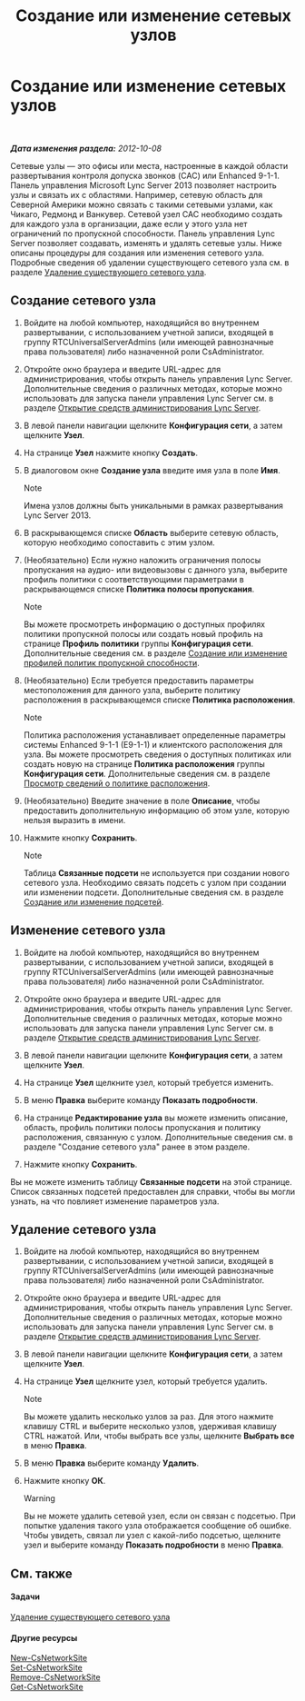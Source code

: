 ﻿---
title: Создание или изменение сетевых узлов
TOCTitle: Создание или изменение сетевых узлов
ms:assetid: 358aa08a-c5bc-45fc-8017-19e6202f88c5
ms:mtpsurl: https://technet.microsoft.com/ru-ru/library/Gg520975(v=OCS.15)
ms:contentKeyID: 49309410
ms.date: 05/19/2016
mtps_version: v=OCS.15
ms.translationtype: HT
---

# Создание или изменение сетевых узлов

 

_**Дата изменения раздела:** 2012-10-08_

Сетевые узлы — это офисы или места, настроенные в каждой области развертывания контроля допуска звонков (CAC) или Enhanced 9-1-1. Панель управления Microsoft Lync Server 2013 позволяет настроить узлы и связать их с областями. Например, сетевую область для Северной Америки можно связать с такими сетевыми узлами, как Чикаго, Редмонд и Ванкувер. Сетевой узел CAC необходимо создать для каждого узла в организации, даже если у этого узла нет ограничений по пропускной способности. Панель управления Lync Server позволяет создавать, изменять и удалять сетевые узлы. Ниже описаны процедуры для создания или изменения сетевого узла. Подробные сведения об удалении существующего сетевого узла см. в разделе [Удаление существующего сетевого узла](lync-server-2013-deleting-an-existing-network-site.md).

## Создание сетевого узла

1.  Войдите на любой компьютер, находящийся во внутреннем развертывании, с использованием учетной записи, входящей в группу RTCUniversalServerAdmins (или имеющей равнозначные права пользователя) либо назначенной роли CsAdministrator.

2.  Откройте окно браузера и введите URL-адрес для администрирования, чтобы открыть панель управления Lync Server. Дополнительные сведения о различных методах, которые можно использовать для запуска панели управления Lync Server см. в разделе [Открытие средств администрирования Lync Server](lync-server-2013-open-lync-server-administrative-tools.md).

3.  В левой панели навигации щелкните **Конфигурация сети**, а затем щелкните **Узел**.

4.  На странице **Узел** нажмите кнопку **Создать**.

5.  В диалоговом окне **Создание узла** введите имя узла в поле **Имя**.
    
    > [!note]  
    > Имена узлов должны быть уникальными в рамках развертывания Lync Server 2013.

6.  В раскрывающемся списке **Область** выберите сетевую область, которую необходимо сопоставить с этим узлом.

7.  (Необязательно) Если нужно наложить ограничения полосы пропускания на аудио- или видеовызовы с данного узла, выберите профиль политики с соответствующими параметрами в раскрывающемся списке **Политика полосы пропускания**.
    
    > [!note]  
    > Вы можете просмотреть информацию о доступных профилях политики пропускной полосы или создать новый профиль на странице <strong>Профиль политики</strong> группы <strong>Конфигурация сети</strong>. Дополнительные сведения см. в разделе <a href="lync-server-2013-creating-or-modifying-bandwidth-policy-profiles.md">Создание или изменение профилей политик пропускной способности</a>.

8.  (Необязательно) Если требуется предоставить параметры местоположения для данного узла, выберите политику расположения в раскрывающемся списке **Политика расположения**.
    
    > [!note]  
    > Политика расположения устанавливает определенные параметры системы Enhanced 9-1-1 (E9-1-1) и клиентского расположения для узла. Вы можете просмотреть сведения о доступных политиках или создать новую на странице <strong>Политика расположения</strong> группы <strong>Конфигурация сети</strong>. Дополнительные сведения см. в разделе <a href="lync-server-2013-viewing-location-policy-information.md">Просмотр сведений о политике расположения</a>.

9.  (Необязательно) Введите значение в поле **Описание**, чтобы предоставить дополнительную информацию об этом узле, которую нельзя выразить в имени.

10. Нажмите кнопку **Сохранить**.
    
    > [!note]  
    > Таблица <strong>Связанные подсети</strong> не используется при создании нового сетевого узла. Необходимо связать подсеть с узлом при создании или изменении подсети. Дополнительные сведения см. в разделе <a href="lync-server-2013-create-or-modify-network-subnets.md">Создание или изменение подсетей</a>.

## Изменение сетевого узла

1.  Войдите на любой компьютер, находящийся во внутреннем развертывании, с использованием учетной записи, входящей в группу RTCUniversalServerAdmins (или имеющей равнозначные права пользователя) либо назначенной роли CsAdministrator.

2.  Откройте окно браузера и введите URL-адрес для администрирования, чтобы открыть панель управления Lync Server. Дополнительные сведения о различных методах, которые можно использовать для запуска панели управления Lync Server см. в разделе [Открытие средств администрирования Lync Server](lync-server-2013-open-lync-server-administrative-tools.md).

3.  В левой панели навигации щелкните **Конфигурация сети**, а затем щелкните **Узел**.

4.  На странице **Узел** щелкните узел, который требуется изменить.

5.  В меню **Правка** выберите команду **Показать подробности**.

6.  На странице **Редактирование узла** вы можете изменить описание, область, профиль политики полосы пропускания и политику расположения, связанную с узлом. Дополнительные сведения см. в разделе "Создание сетевого узла" ранее в этом разделе.

7.  Нажмите кнопку **Сохранить**.

Вы не можете изменить таблицу **Связанные подсети** на этой странице. Список связанных подсетей предоставлен для справки, чтобы вы могли узнать, на что повлияет изменение параметров узла.

## Удаление сетевого узла

1.  Войдите на любой компьютер, находящийся во внутреннем развертывании, с использованием учетной записи, входящей в группу RTCUniversalServerAdmins (или имеющей равнозначные права пользователя) либо назначенной роли CsAdministrator.

2.  Откройте окно браузера и введите URL-адрес для администрирования, чтобы открыть панель управления Lync Server. Дополнительные сведения о различных методах, которые можно использовать для запуска панели управления Lync Server см. в разделе [Открытие средств администрирования Lync Server](lync-server-2013-open-lync-server-administrative-tools.md).

3.  В левой панели навигации щелкните **Конфигурация сети**, а затем щелкните **Узел**.

4.  На странице **Узел** щелкните узел, который требуется удалить.
    
    > [!note]  
    > Вы можете удалить несколько узлов за раз. Для этого нажмите клавишу CTRL и выберите несколько узлов, удерживая клавишу CTRL нажатой. Или, чтобы выбрать все узлы, щелкните <strong>Выбрать все</strong> в меню <strong>Правка</strong>.

5.  В меню **Правка** выберите команду **Удалить**.

6.  Нажмите кнопку **ОК**.
    
    > [!warning]  
    > Вы не можете удалить сетевой узел, если он связан с подсетью. При попытке удаления такого узла отображается сообщение об ошибке. Чтобы увидеть, связал ли узел с какой-либо подсетью, щелкните узел и выберите команду <strong>Показать подробности</strong> в меню <strong>Правка</strong>.

## См. также

#### Задачи

[Удаление существующего сетевого узла](lync-server-2013-deleting-an-existing-network-site.md)  

#### Другие ресурсы

[New-CsNetworkSite](https://docs.microsoft.com/en-us/powershell/module/skype/New-CsNetworkSite)  
[Set-CsNetworkSite](https://docs.microsoft.com/en-us/powershell/module/skype/Set-CsNetworkSite)  
[Remove-CsNetworkSite](https://docs.microsoft.com/en-us/powershell/module/skype/Remove-CsNetworkSite)  
[Get-CsNetworkSite](https://docs.microsoft.com/en-us/powershell/module/skype/Get-CsNetworkSite)

